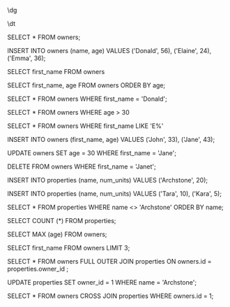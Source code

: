 \dg

\dt

SELECT * FROM owners; 	

INSERT INTO owners
(name, age)
VALUES
('Donald', 56), ('Elaine', 24), ('Emma', 36);

SELECT first_name FROM owners

SELECT first_name, age FROM owners ORDER BY age;

SELECT * FROM owners WHERE first_name = 'Donald';

SELECT * FROM owners WHERE age > 30

SELECT * FROM owners WHERE first_name LIKE 'E%'

INSERT INTO owners
(first_name, age) 
VALUES
('John', 33), ('Jane', 43);

UPDATE owners 
SET age = 30
WHERE first_name = 'Jane';

DELETE FROM owners
WHERE first_name = 'Janet';

INSERT INTO properties
(name, num_units)
VALUES
('Archstone', 20);

INSERT INTO properties
(name, num_units)
VALUES
('Tara', 10), ('Kara', 5);

SELECT * FROM properties WHERE name <> 'Archstone' ORDER BY name;

SELECT COUNT (*) FROM properties;

SELECT MAX (age) FROM owners;

SELECT first_name FROM owners LIMIT 3;

SELECT * FROM owners
FULL OUTER JOIN properties
ON owners.id = properties.owner_id
;

UPDATE properties
SET owner_id = 1
WHERE name = 'Archstone';

SELECT * FROM owners
CROSS JOIN properties
WHERE owners.id = 1;
